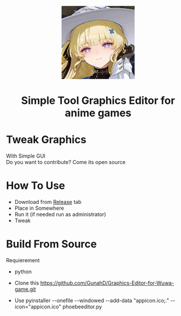 <div align="center">
<img src="w.jpg" alt="w" width="200"/>
<h1>Simple Tool Graphics Editor for anime games</h1>
</div>

# Tweak Graphics
With Simple GUI<br>
Do you want to contribute? Come its open source<br>

# How To Use

- Download from [Release](https://github.com/GunahD/Graphics-Editor-for-Wuwa-game/releases) tab
- Place in Somewhere
- Run it (if needed run as administrator)
- Tweak

# Build From Source
Requierement
- python

- Clone this https://github.com/GunahD/Graphics-Editor-for-Wuwa-game.git
- Use pyinstaller --onefile --windowed --add-data "appicon.ico;." --icon="appicon.ico" phoebeeditor.py
